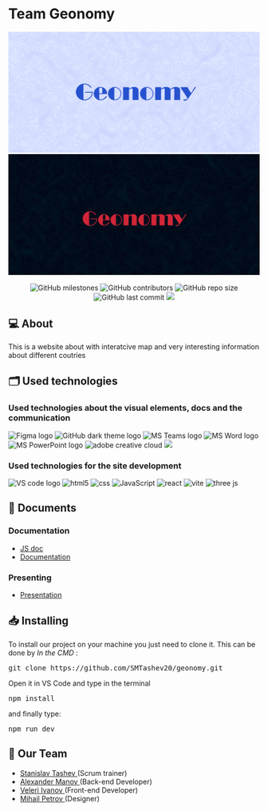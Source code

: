 # Team Geonomy

<p align = "center">
    <img src="img/logos/lightBannerFinal.jpg#gh-light-mode-only"/>
    <img src="img/logos/BlackBannerFinal.jpg#gh-dark-mode-only"/>
</p>

<p align = "center">
    <img alt="GitHub milestones" src="https://img.shields.io/github/milestones/all/SMTashev20/geonomy?style=flat-square">
    <img alt="GitHub contributors" src="https://img.shields.io/github/contributors/SMTashev20/geonomy?style=flat-square">
    <img alt="GitHub repo size" src="https://img.shields.io/github/repo-size/SMTashev20/geonomy?style=flat-square">
    <img alt="GitHub last commit" src="https://img.shields.io/github/last-commit/SMTashev20/geonomy?style=flat-square">
    <img src="https://img.shields.io/github/languages/count/SMTashev20/geonomy?style=flat-square">
</p>

## 💻 About
<p>This is a website about with interatcive map and very interesting information about different coutries</p>

## 🗂️ Used technologies
### Used technologies about the visual elements, docs and the communication
<p align="left">
    <img src="https://img.icons8.com/color/344/figma--v1.png" alt="Figma logo" width=48px/>
    <img src="https://img.icons8.com/ios/344/github--v1.png#gh-dark-mode-only" alt="GitHub dark theme logo" width=48px />
    <img src="https://img.icons8.com/color/344/microsoft-teams.png" alt = "MS Teams logo" width=48px />
    <img src="https://img.icons8.com/color/344/ms-word.png" alt="MS Word logo" width=48px />
    <img src="https://img.icons8.com/color/344/ms-powerpoint.png" alt="MS PowerPoint logo" width=48px />
    <img src="https://img.icons8.com/color/344/adobe-creative-cloud--v1.png" alt="adobe creative cloud" width=48px />
    <img src="https://media.discordapp.net/attachments/915570532504703086/954703245484380250/9gI1IJAqeUWtrzE-64qgypUtxNI4hIDj-OjlQM5Zl3T_6BZeNb_huRfa57DdVxQHLWg.png" alt"concept" width=48px />
</p>

### Used technologies for the site development 
<p align="left">
    <img src="https://img.icons8.com/color/344/visual-studio-code-2019.png" alt="VS code logo" width=48px />
    <img src="https://img.icons8.com/color/344/html-5--v1.png" alt="html5" width=48px />
    <img src="https://img.icons8.com/color/344/css3.png" alt="css" width=48px />
    <img src="https://img.icons8.com/color/344/javascript--v1.png" alt="JavaScript" width=48px />
    <img src="https://img.icons8.com/color/344/react-native.png" alt="react" width=48px />
    <img src="https://vitejs.dev/logo.svg" alt="vite" width=48px />
    <img src="https://aws1.discourse-cdn.com/standard17/uploads/threejs/original/2X/e/e4f86d2200d2d35c30f7b1494e96b9595ebc2751.png" alt="three js" width=48px />
</p>

## 📄 Documents
### Documentation
  - [JS doc](https://smtashev20.github.io/geonomy_doc/)
  - [Documentation](https://codingburgas-my.sharepoint.com/:w:/g/personal/smtashev20_codingburgas_bg/Eb6RxmhRkqFPjjX_xYeTpGcBKGulfa7NCfsfkUiqM1LS1w?e=h2yg7g)
### Presenting
- [Presentation](https://codingburgas-my.sharepoint.com/:p:/g/personal/smtashev20_codingburgas_bg/ER6Hd9Nt42hGibt_eDeklo4BDm4nrc6-MYHQ8KMagPX7GQ?e=aS3dg4)

## 📥 Installing
<p> To install our project on your machine you just need to clone it. This can be done by <I>In the CMD</I> : </p>
<pre>git clone https://github.com/SMTashev20/geonomy.git</pre>
<p>Open it in VS Code and type in the terminal <pre>npm install</pre> and finally type: <pre>npm run dev</pre></p>

## 🧒 Our Team

- <a href = "https://github.com/SMTashev20"> Stanislav Tashev </a> (Scrum trainer)
- <a href = "https://github.com/AEManov20"> Alexander Manov </a> (Back-end Developer)
- <a href = "https://github.com/VTIvanov20"> Veleri Ivanov </a> (Front-end Developer)
- <a href = "https://github.com/MMPetrov20"> Mihail Petrov </a> (Designer)
